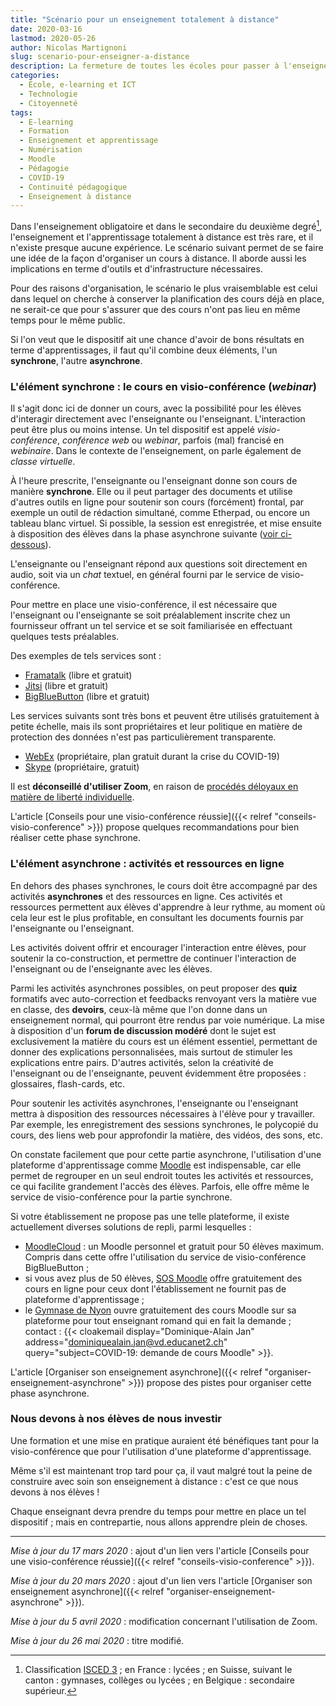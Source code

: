 ```yaml
---
title: "Scénario pour un enseignement totalement à distance"
date: 2020-03-16
lastmod: 2020-05-26
author: Nicolas Martignoni
slug: scenario-pour-enseigner-a-distance
description: La fermeture de toutes les écoles pour passer à l'enseignement à distance met les enseignantes et les enseignants devant la nécessité d'adopter de nouvelles façons de travailler, sans aucune préparation et souvent sans plan de continuité. Cet article décrit un scénario pour un enseignement totalement à distance, puisqu'il n'est plus question actuellement d'enseignement hybride.
categories:
  - École, e-learning et ICT
  - Technologie
  - Citoyenneté
tags:
  - E-learning
  - Formation
  - Enseignement et apprentissage
  - Numérisation
  - Moodle
  - Pédagogie
  - COVID-19
  - Continuité pédagogique
  - Enseignement à distance
---
```

Dans l'enseignement obligatoire et dans le secondaire du deuxième degré[^isced], l'enseignement et l'apprentissage totalement à distance est très rare, et il n'existe presque aucune expérience. Le scénario suivant permet de se faire une idée de la façon d'organiser un cours à distance. Il aborde aussi les implications en terme d'outils et d'infrastructure nécessaires.

Pour des raisons d'organisation, le scénario le plus vraisemblable est celui dans lequel on cherche à conserver la planification des cours déjà en place, ne serait-ce que pour s'assurer que des cours n'ont pas lieu en même temps pour le même public.

Si l'on veut que le dispositif ait une chance d'avoir de bons résultats en terme d'apprentissages, il faut qu'il combine deux éléments, l'un __synchrone__, l'autre __asynchrone__.

<!--more-->

### L'élément synchrone : le cours en visio-conférence (_webinar_)

Il s'agit donc ici de donner un cours, avec la possibilité pour les élèves d'interagir directement avec l'enseignante ou l'enseignant. L'interaction peut être plus ou moins intense. Un tel dispositif est appelé _visio-conférence_, _conférence web_ ou _webinar_, parfois (mal) francisé en _webinaire_. Dans le contexte de l'enseignement, on parle également de _classe virtuelle_.

À l'heure prescrite, l'enseignante ou l'enseignant donne son cours de manière __synchrone__. Elle ou il peut partager des documents et utilise d'autres outils en ligne pour soutenir son cours (forcément) frontal, par exemple un outil de rédaction simultané, comme Etherpad, ou encore un tableau blanc virtuel. Si possible, la session est enregistrée, et mise ensuite à disposition des élèves dans la phase asynchrone suivante ([voir ci-dessous](#lélément-asynchrone-activités-et-ressources-en-ligne)).

L'enseignante ou l'enseignant répond aux questions soit directement en audio, soit via un _chat_ textuel, en général fourni par le service de visio-conférence.

Pour mettre en place une visio-conférence, il est nécessaire que l'enseignant ou l'enseignante se soit préalablement inscrite chez un fournisseur offrant un tel service et se soit familiarisée en effectuant quelques tests préalables.

Des exemples de tels services sont :

- [Framatalk](https://framatalk.org/) (libre et gratuit)
- [Jitsi](https://meet.jit.si/) (libre et gratuit)
- [BigBlueButton](http://docs.bigbluebutton.org/) (libre et gratuit)

Les services suivants sont très bons et peuvent être utilisés gratuitement à petite échelle, mais ils sont propriétaires et leur politique en matière de protection des données n'est pas particulièrement transparente.

- [WebEx](https://www.webex.com/) (propriétaire, plan gratuit durant la crise du COVID-19)
- [Skype](https://www.skype.com/) (propriétaire, gratuit)

Il est __déconseillé d'utiliser Zoom__, en raison de [procédés déloyaux en matière de liberté individuelle](https://www.rts.ch/info/sciences-tech/11216543-zoom-dans-le-tourbillon-de-la-protection-des-donnees.html).

L'article [Conseils pour une visio-conférence réussie]({{< relref "conseils-visio-conference" >}}) propose quelques recommandations pour bien réaliser cette phase synchrone.

### L'élément asynchrone : activités et ressources en ligne

En dehors des phases synchrones, le cours doit être accompagné par des activités __asynchrones__ et des ressources en ligne. Ces activités et ressources permettent aux élèves d'apprendre à leur rythme, au moment où cela leur est le plus profitable, en consultant les documents fournis par l'enseignante ou l'enseignant.

Les activités doivent offrir et encourager l'interaction entre élèves, pour soutenir la co-construction, et permettre de continuer l'interaction de l'enseignant ou de l'enseignante avec les élèves.

Parmi les activités asynchrones possibles, on peut proposer des __quiz__ formatifs avec auto-correction et feedbacks renvoyant vers la matière vue en classe, des __devoirs__, ceux-là même que l'on donne dans un enseignement normal, qui pourront être rendus par voie numérique. La mise à disposition d'un __forum de discussion modéré__ dont le sujet est exclusivement la matière du cours est un élément essentiel, permettant de donner des explications personnalisées, mais surtout de stimuler les explications entre pairs. D'autres activités, selon la créativité de l'enseignant ou de l'enseignante, peuvent évidemment être proposées : glossaires, flash-cards, etc.

Pour soutenir les activités asynchrones, l'enseignante ou l'enseignant mettra à disposition des ressources nécessaires à l'élève pour y travailler. Par exemple, les enregistrement des sessions synchrones, le polycopié du cours, des liens web pour approfondir la matière, des vidéos, des sons, etc.

On constate facilement que pour cette partie asynchrone, l'utilisation d'une plateforme d'apprentissage comme [Moodle](https://moodle.org/) est indispensable, car elle permet de regrouper en un seul endroit toutes les activités et ressources, ce qui facilite grandement l'accès des élèves. Parfois, elle offre même le service de visio-conférence pour la partie synchrone.

Si votre établissement ne propose pas une telle plateforme, il existe actuellement diverses solutions de repli, parmi lesquelles :
- [MoodleCloud](https://moodlecloud.com/) : un Moodle personnel et gratuit pour 50 élèves maximum. Compris dans cette offre l'utilisation du service de visio-conférence BigBlueButton ;
- si vous avez plus de 50 élèves, [SOS Moodle](https://sos.moodlemoot.fr/) offre gratuitement des cours en ligne pour ceux dont l'établissement ne fournit pas de plateforme d'apprentissage ;
- le [Gymnase de Nyon](https://moodle.gymnyon.vd.ch/) ouvre gratuitement des cours Moodle sur sa plateforme pour tout enseignant romand qui en fait la demande ; contact : {{< cloakemail display="Dominique-Alain Jan" address="dominiquealain.jan@vd.educanet2.ch" query="subject=COVID-19: demande de cours Moodle" >}}.

L'article [Organiser son enseignement asynchrone]({{< relref "organiser-enseignement-asynchrone" >}}) propose des pistes pour organiser cette phase asynchrone.

### Nous devons à nos élèves de nous investir

Une formation et une mise en pratique auraient été bénéfiques tant pour la visio-conférence que pour l'utilisation d'une plateforme d'apprentissage.

Même s'il est maintenant trop tard pour ça, il vaut malgré tout la peine de construire avec soin son enseignement à distance : c'est ce que nous devons à nos élèves !

Chaque enseignant devra prendre du temps pour mettre en place un tel dispositif ; mais en contrepartie, nous allons apprendre plein de choses.

----

_Mise à jour du 17 mars 2020_ : ajout d'un lien vers l'article [Conseils pour une visio-conférence réussie]({{< relref "conseils-visio-conference" >}}).

_Mise à jour du 20 mars 2020_ : ajout d'un lien vers l'article [Organiser son enseignement asynchrone]({{< relref "organiser-enseignement-asynchrone" >}}).

_Mise à jour du 5 avril 2020_ : modification concernant l'utilisation de Zoom.

_Mise à jour du 26 mai 2020_ : titre modifié.

[^isced]: Classification [ISCED 3](http://uis.unesco.org/en/topic/international-standard-classification-education-isced) ; en France : lycées ; en Suisse, suivant le canton : gymnases, collèges ou lycées ; en Belgique : secondaire supérieur.

